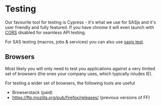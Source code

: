 Testing
====================

Our favourite tool for testing is Cypress - it's what we use for SASjs and it's user friendly and fully featured.  If you have chrome it will even launch with [CORS](/cors/) disabled for seamless API testing.

For SAS testing (macros, jobs & services) you can also use [sasjs test](https://cli.sasjs.io/test).


Browsers
---------------------

Most likely you will only need to test you applications against a very limited set of browsers (the ones your company uses, which typically inludes IE).

For testing a wider set of browsers, the following tools are useful

* Browserstack (paid)
* https://ftp.mozilla.org/pub/firefox/releases/  (previous versions of FF)


<meta name="description" content="Tips & tricks for testing SAS Powered Web Apps - such as Browserstack and Cypress">